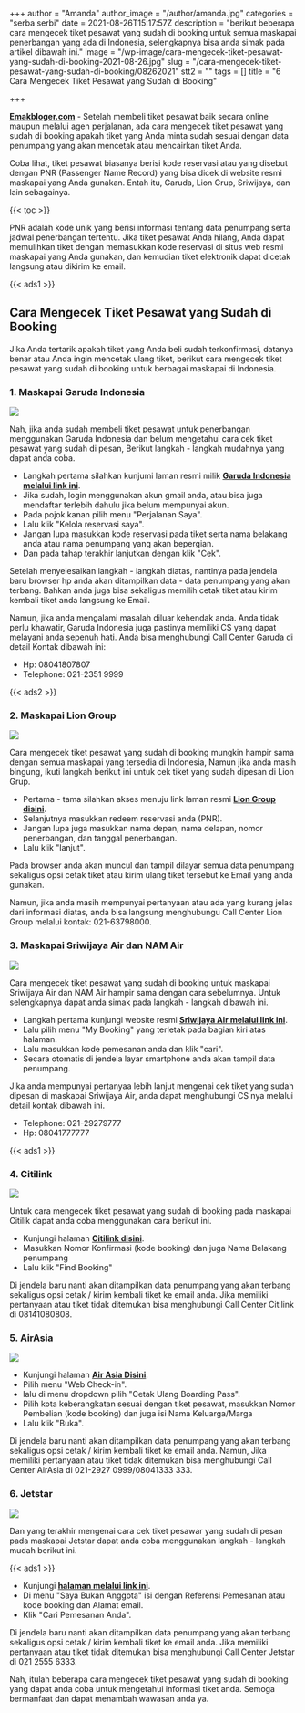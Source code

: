 +++
author = "Amanda"
author_image = "/author/amanda.jpg"
categories = "serba serbi"
date = 2021-08-26T15:17:57Z
description = "berikut beberapa cara mengecek tiket pesawat yang sudah di booking untuk semua maskapai penerbangan yang ada di Indonesia, selengkapnya bisa anda simak pada artikel dibawah ini."
image = "/wp-image/cara-mengecek-tiket-pesawat-yang-sudah-di-booking-2021-08-26.jpg"
slug = "/cara-mengecek-tiket-pesawat-yang-sudah-di-booking/08262021"
stt2 = ""
tags = []
title = "6 Cara Mengecek Tiket Pesawat yang Sudah di Booking"

+++

[**Emakbloger.com**](/) - Setelah membeli tiket pesawat baik secara online maupun melalui agen perjalanan, ada cara mengecek tiket pesawat yang sudah di booking apakah tiket yang Anda minta sudah sesuai dengan data penumpang yang akan mencetak atau mencairkan tiket Anda.

Coba lihat, tiket pesawat biasanya berisi kode reservasi atau yang disebut dengan PNR (Passenger Name Record) yang bisa dicek di website resmi maskapai yang Anda gunakan. Entah itu, Garuda, Lion Grup, Sriwijaya, dan lain sebagainya.

{{< toc >}}

PNR adalah kode unik yang berisi informasi tentang data penumpang serta jadwal penerbangan tertentu. Jika tiket pesawat Anda hilang, Anda dapat memulihkan tiket dengan memasukkan kode reservasi di situs web resmi maskapai yang Anda gunakan, dan kemudian tiket elektronik dapat dicetak langsung atau dikirim ke email.

{{< ads1 >}}

## Cara Mengecek Tiket Pesawat yang Sudah di Booking

Jika Anda tertarik apakah tiket yang Anda beli sudah terkonfirmasi, datanya benar atau Anda ingin mencetak ulang tiket, berikut cara mengecek tiket pesawat yang sudah di booking untuk berbagai maskapai di Indonesia.

### 1. Maskapai Garuda Indonesia

![](/wp-image/cara-mengecek-tiket-pesawat-garuda-yang-sudah-di-booking-2021-08-26.jpg)

Nah, jika anda sudah membeli tiket pesawat untuk penerbangan menggunakan Garuda Indonesia dan belum mengetahui cara cek tiket pesawat yang sudah di pesan, Berikut langkah - langkah mudahnya yang dapat anda coba.

- Langkah pertama silahkan kunjumi laman resmi milik [**Garuda Indonesia melalui link ini**](https://www.garuda-indonesia.com).
- Jika sudah, login menggunakan akun gmail anda, atau bisa juga mendaftar terlebih dahulu jika belum mempunyai akun.
- Pada pojok kanan pilih menu "Perjalanan Saya".
- Lalu klik "Kelola reservasi saya".
- Jangan lupa masukkan kode reservasi pada tiket serta nama belakang anda atau nama penumpang yang akan bepergian.
- Dan pada tahap terakhir lanjutkan dengan klik "Cek".

Setelah menyelesaikan langkah - langkah diatas, nantinya pada jendela baru browser hp anda akan ditampilkan data - data penumpang yang akan terbang. Bahkan anda juga bisa sekaligus memilih cetak tiket atau kirim kembali tiket anda langsung ke Email.

Namun, jika anda mengalami masalah diluar kehendak anda. Anda tidak perlu khawatir, Garuda Indonesia juga pastinya memiliki CS yang dapat melayani anda sepenuh hati. Anda bisa menghubungi Call Center Garuda di detail Kontak dibawah ini:

- Hp: 08041807807
- Telephone: 021-2351 9999

{{< ads2 >}}

### 2. Maskapai Lion Group

![](/wp-image/cara-mengecek-tiket-pesawat-lion-yang-sudah-di-booking-2021-08-26.jpg)

Cara mengecek tiket pesawat yang sudah di booking mungkin hampir sama dengan semua maskapai yang tersedia di Indonesia, Namun jika anda masih bingung, ikuti langkah berikut ini untuk cek tiket yang sudah dipesan di Lion Grup.

- Pertama - tama silahkan akses menuju link laman resmi [**Lion Group disini**](https://www.lionair.co.id/kelola-pemesanan/rincian-pemesanan).
- Selanjutnya masukkan redeem reservasi anda (PNR).
- Jangan lupa juga masukkan nama depan, nama delapan, nomor penerbangan, dan tanggal penerbangan.
- Lalu klik "lanjut".

Pada browser anda akan muncul dan tampil dilayar semua data penumpang sekaligus opsi cetak tiket atau kirim ulang tiket tersebut ke Email yang anda gunakan.

Namun, jika anda masih mempunyai pertanyaan atau ada yang kurang jelas dari informasi diatas, anda bisa langsung menghubungu Call Center Lion Group melalui kontak: 021-63798000.

### 3. Maskapai Sriwijaya Air dan NAM Air

![](/wp-image/cara-mengecek-tiket-pesawat-sriwijaya-yang-sudah-di-booking-2021-08-26.jpg)

Cara mengecek tiket pesawat yang sudah di booking untuk maskapai Sriwijaya Air dan NAM Air hampir sama dengan cara sebelumnya. Untuk selengkapnya dapat anda simak pada langkah - langkah dibawah ini.

- Langkah pertama kunjungi website resmi [**Sriwijaya Air melalui link ini**](https://www.sriwijayaair.co.id/SJ/home).
- Lalu pilih menu "My Booking" yang terletak pada bagian kiri atas halaman.
- Lalu masukkan kode pemesanan anda dan klik "cari".
- Secara otomatis di jendela layar smartphone anda akan tampil data penumpang.

Jika anda mempunyai pertanyaa lebih lanjut mengenai cek tiket yang sudah dipesan di maskapai Sriwijaya Air, anda dapat menghubungi CS nya melalui detail kontak dibawah ini.

- Telephone: 021-29279777
- Hp: 08041777777

{{< ads1 >}}

### 4. Citilink

![](/wp-image/cara-mengecek-tiket-pesawat-citilink-yang-sudah-di-booking-2021-08-26.jpg)

Untuk cara mengecek tiket pesawat yang sudah di booking pada maskapai Citilik dapat anda coba menggunakan cara berikut ini.

- Kunjungi halaman [**Citilink disini**](https://book.citilink.co.id/RetrieveBooking.aspx?culture=id-ID).
- Masukkan Nomor Konfirmasi (kode booking) dan juga Nama Belakang penumpang
- Lalu klik "Find Booking"

Di jendela baru nanti akan ditampilkan data penumpang yang akan terbang sekaligus opsi cetak / kirim kembali tiket ke email anda. Jika memiliki pertanyaan atau tiket tidak ditemukan bisa menghubungi Call Center Citilink di 08141080808.

### 5. AirAsia

![](/wp-image/cara-mengecek-tiket-pesawat-airasia-yang-sudah-di-booking-2021-08-26.jpg)

- Kunjungi halaman [**Air Asia Disini**](https://www.airasia.com/member/search?culture=en-gb).
- Pilih menu "Web Check-in".
- lalu di menu dropdown pilih "Cetak Ulang Boarding Pass".
- Pilih kota keberangkatan sesuai dengan tiket pesawat, masukkan Nomor Pembelian (kode booking) dan juga isi Nama Keluarga/Marga
- Lalu klik "Buka".

Di jendela baru nanti akan ditampilkan data penumpang yang akan terbang sekaligus opsi cetak / kirim kembali tiket ke email anda. Namun, Jika memiliki pertanyaan atau tiket tidak ditemukan bisa menghubungi Call Center AirAsia di 021-2927 0999/08041333 333.

### 6. Jetstar

![](/wp-image/cara-mengecek-tiket-pesawat-jetstar-yang-sudah-di-booking-2021-08-26.jpg)

Dan yang terakhir mengenai cara cek tiket pesawar yang sudah di pesan pada maskapai Jetstar dapat anda coba menggunakan langkah - langkah mudah berikut ini.

{{< ads1 >}}

- Kunjungi [**halaman melalui link ini**](https://booknow.jetstar.com/login.aspx?culture=id-ID).
- Di menu "Saya Bukan Anggota" isi dengan Referensi Pemesanan atau kode booking dan Alamat email.
- Klik "Cari Pemesanan Anda".

Di jendela baru nanti akan ditampilkan data penumpang yang akan terbang sekaligus opsi cetak / kirim kembali tiket ke email anda. Jika memiliki pertanyaan atau tiket tidak ditemukan bisa menghubungi Call Center Jetstar di 021 2555 6333.

Nah, itulah beberapa cara mengecek tiket pesawat yang sudah di booking yang dapat anda coba untuk mengetahui informasi tiket anda. Semoga bermanfaat dan dapat menambah wawasan anda ya.
